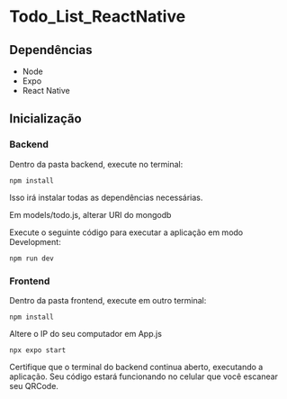 # Todo_List_ReactNative

## Dependências
* Node
* Expo
* React Native

## Inicialização
### Backend
Dentro da pasta backend, execute no terminal:
```
npm install
```
Isso irá instalar todas as dependências necessárias.

Em models/todo.js, alterar URI do mongodb 

Execute o seguinte código para executar a aplicação em modo Development:
```
npm run dev
```

### Frontend
Dentro da pasta frontend, execute em outro terminal:
```
npm install
```
Altere o IP do seu computador em App.js
```
npx expo start
```
Certifique que o terminal do backend continua aberto, executando a aplicação.
Seu código estará funcionando no celular que você escanear seu QRCode.

